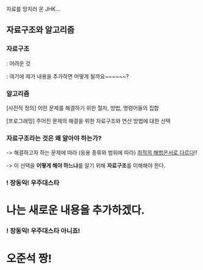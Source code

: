 

자료를 망치러 온 JHK...

## 자료구조와 알고리즘

### 자료구조

: 어려운 것

: 여기에 제가 내용을 추가하면 어떻게 될까요~~~~~~?


### 알고리즘

[사전적 정의] 어떤 문제를 해결하기 위한 절차, 방법, 명령어들의 집합

[프로그래밍] 주어진 문제의 해결을 위한 자료구조와 연산 방법에 대한 선택

### 자료구조라는 것은 왜 알아야 하는가?

-> 해결하고자 하는 문제에 따라 (응용 종류와 범위에 따라) <u>최적의 해법은서로 다르다</u>!!

-> 이 선택을 **어떻게 해야 하느냐**를 알기 위해 **자료구조**를 이해해야 한다.


### ! 장동익! 우주대스타

# 나는 새로운 내용을 추가하겠다.


### ! 장동익! 우주대스타 아니죠!
# 오준석 짱!

